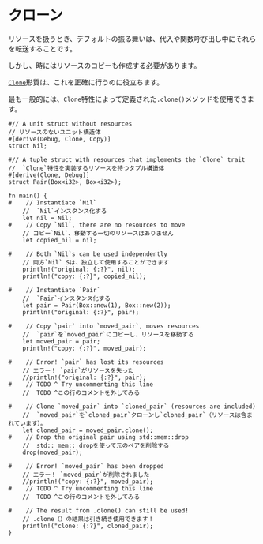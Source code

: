 # <!--Clone--> クローン

<!--When dealing with resources, the default behavior is to transfer them during assignments or function calls.-->
リソースを扱うとき、デフォルトの振る舞いは、代入や関数呼び出し中にそれらを転送することです。
<!--However, sometimes we need to make a copy of the resource as well.-->
しかし、時にはリソースのコピーも作成する必要があります。

<!--The [`Clone`][clone] trait helps us do exactly this.-->
[`Clone`][clone]形質は、これを正確に行うのに役立ちます。
<!--Most commonly, we can use the `.clone()` method defined by the `Clone` trait.-->
最も一般的には、`Clone`特性によって定義された`.clone()`メソッドを使用できます。

```rust,editable
#// A unit struct without resources
// リソースのないユニット構造体
#[derive(Debug, Clone, Copy)]
struct Nil;

#// A tuple struct with resources that implements the `Clone` trait
//  `Clone`特性を実装するリソースを持つタプル構造体
#[derive(Clone, Debug)]
struct Pair(Box<i32>, Box<i32>);

fn main() {
#    // Instantiate `Nil`
    //  `Nil`インスタンス化する
    let nil = Nil;
#    // Copy `Nil`, there are no resources to move
    // コピー`Nil`、移動する一切のリソースはありません
    let copied_nil = nil;

#    // Both `Nil`s can be used independently
    // 両方`Nil` Sは、独立して使用することができます
    println!("original: {:?}", nil);
    println!("copy: {:?}", copied_nil);

#    // Instantiate `Pair`
    //  `Pair`インスタンス化する
    let pair = Pair(Box::new(1), Box::new(2));
    println!("original: {:?}", pair);

#    // Copy `pair` into `moved_pair`, moves resources
    //  `pair`を`moved_pair`にコピーし、リソースを移動する
    let moved_pair = pair;
    println!("copy: {:?}", moved_pair);

#    // Error! `pair` has lost its resources
    // エラー！ `pair`がリソースを失った
    //println!("original: {:?}", pair);
#    // TODO ^ Try uncommenting this line
    //  TODO ^この行のコメントを外してみる
    
#    // Clone `moved_pair` into `cloned_pair` (resources are included)
    //  `moved_pair`を`cloned_pair`クローンし`cloned_pair`（リソースは含まれています）。
    let cloned_pair = moved_pair.clone();
#    // Drop the original pair using std::mem::drop
    //  std:: mem:: dropを使って元のペアを削除する
    drop(moved_pair);

#    // Error! `moved_pair` has been dropped
    // エラー！ `moved_pair`が削除されました
    //println!("copy: {:?}", moved_pair);
#    // TODO ^ Try uncommenting this line
    //  TODO ^この行のコメントを外してみる

#    // The result from .clone() can still be used!
    // .clone（）の結果は引き続き使用できます！
    println!("clone: {:?}", cloned_pair);
}
```

[clone]: https://doc.rust-lang.org/std/clone/trait.Clone.html
